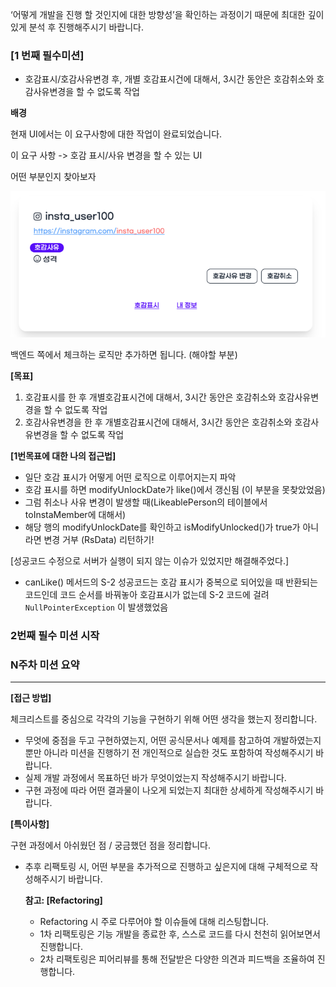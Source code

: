 ‘어떻게 개발을 진행 할 것인지에 대한 방향성’을 확인하는 과정이기 때문에 최대한 깊이있게 분석 후 진행해주시기 바랍니다.

### [1 번째 필수미션] 

- 호감표시/호감사유변경 후, 개별 호감표시건에 대해서, 3시간 동안은 호감취소와 호감사유변경을 할 수 없도록 작업

**배경**

현재 UI에서는 이 요구사항에 대한 작업이 완료되었습니다.

이 요구 사항 -> 호감 표시/사유 변경을 할 수 있는 UI

어떤 부분인지 찾아보자

![img.png](images/img.png)

백엔드 쪽에서 체크하는 로직만 추가하면 됩니다. (해야할 부분)

**[목표]**

1. 호감표시를 한 후 개별호감표시건에 대해서, 3시간 동안은 호감취소와 호감사유변경을 할 수 없도록 작업
2. 호감사유변경을 한 후 개별호감표시건에 대해서, 3시간 동안은 호감취소와 호감사유변경을 할 수 없도록 작업

**[1번목표에 대한 나의 접근법]**

- 일단 호감 표시가 어떻게 어떤 로직으로 이루어지는지 파악
- 호감 표시를 하면 modifyUnlockDate가 like()에서 갱신됨 (이 부분을 못찾았었음)
- 그럼 취소나 사유 변경이 발생할 때(LikeablePerson의 테이블에서 toInstaMember에 대해서)
- 해당 행의 modifyUnlockDate를 확인하고 isModifyUnlocked()가 true가 아니라면 변경 거부 (RsData) 리턴하기!

[성공코드 수정으로 서버가 실행이 되지 않는 이슈가 있었지만 해결해주었다.]
- canLike() 메서드의 S-2 성공코드는 호감 표시가 중복으로 되어있을 때 반환되는 코드인데 코드 순서를 바꿔놓아 호감표시가 없는데 S-2 코드에 걸려 `NullPointerException` 이 발생했었음 

### 2번째 필수 미션 시작



### N주차 미션 요약

---

**[접근 방법]**

체크리스트를 중심으로 각각의 기능을 구현하기 위해 어떤 생각을 했는지 정리합니다.

- 무엇에 중점을 두고 구현하였는지, 어떤 공식문서나 예제를 참고하여 개발하였는지 뿐만 아니라 미션을 진행하기 전 개인적으로 실습한 것도 포함하여 작성해주시기 바랍니다.
- 실제 개발 과정에서 목표하던 바가 무엇이었는지 작성해주시기 바랍니다.
- 구현 과정에 따라 어떤 결과물이 나오게 되었는지 최대한 상세하게 작성해주시기 바랍니다.



**[특이사항]**

구현 과정에서 아쉬웠던 점 / 궁금했던 점을 정리합니다.

- 추후 리팩토링 시, 어떤 부분을 추가적으로 진행하고 싶은지에 대해 구체적으로 작성해주시기 바랍니다.

  **참고: [Refactoring]**

    - Refactoring 시 주로 다루어야 할 이슈들에 대해 리스팅합니다.
    - 1차 리팩토링은 기능 개발을 종료한 후, 스스로 코드를 다시 천천히 읽어보면서 진행합니다.
    - 2차 리팩토링은 피어리뷰를 통해 전달받은 다양한 의견과 피드백을 조율하여 진행합니다.